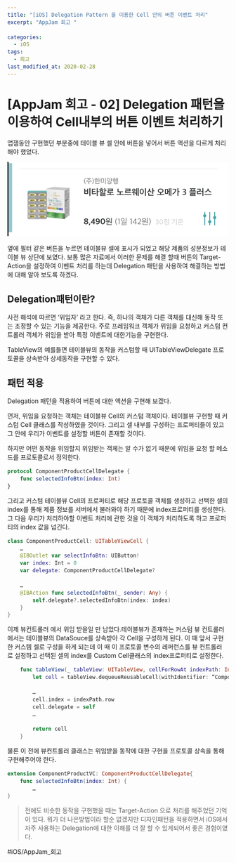```yaml
---
title: "[iOS] Delegation Pattern 을 이용한 Cell 안의 버튼 이벤트 처리"
excerpt: "AppJam 회고 "

categories:
  - iOS
tags:
  - 회고
last_modified_at: 2020-02-28
---
```


# [AppJam 회고 - 02] Delegation 패턴을 이용하여 Cell내부의 버튼 이벤트 처리하기
  앱잼동안 구현했던 부분중에 테이블 뷰 셀 안에 버튼을 넣어서 버튼 액션을 다르게 처리해야 했었다.

![](/assets/images/delegation-post/01.png)

 옆에 필터 같은 버튼을 누르면 테이블뷰 셀에 표시가 되었고 해당 제품의 성분정보가 테이블 뷰 상단에 보였다. 보통 많은 자료에서 이러한 문제를 해결 할때 버튼의 Target-Action을 설정하여 이벤트 처리를 하는데 Delegation 패턴을 사용하여 해결하는 방법에 대해 알아 보도록 하겠다.

## Delegation패턴이란?
 사전 해석에 따르면 ‘위임자’ 라고 한다. 즉, 하나의 객체가 다른 객체를 대신해 동작 또는 조정할 수 있는 기능을 제공한다. 주로 프레임워크 객체가 위임을 요청하고 커스텀 컨트롤러 객체가 위임을 받아 특정 이벤트에 대한기능을 구현한다.

 TableView의 예를들면 테이블뷰의 동작을 커스텀할 때 UITableViewDelegate 프로토콜을 상속받아 상세동작을 구현할 수 있다. 

## 패턴 적용
 Delegation 패턴을 적용하여 버튼에 대한 액션을 구현해 보겠다.

 먼저, 위임을 요청하는 객체는 테이블뷰 Cell의 커스텀 객체이다. 테이블뷰 구현할 때 커스텀 Cell 클래스를 작성하였을 것이다. 그리고 셀 내부를 구성하는 프로퍼티들이 있고 그 안에 우리가 이벤트를 설정할 버튼이 존재할 것이다.

 하지만 어떤 동작을 위임할지 위임받는 객체는 알 수가 없기 때문에 위임을 요청 할 메소드를 프로토콜로서 정의한다.

```swift
protocol ComponentProductCellDelegate {
    func selectedInfoBtn(index: Int)
}
```

그리고 커스텀 테이블뷰 Cell의 프로퍼티로 해당 프로토콜 객체를 생성하고 선택한 셀의 index를 통해 제품 정보를 서버에서 불러와야 하기 때문에 index프로퍼티를 생성한다. 그 다음 우리가 처리하야할 이벤트 처리에 관한 것을 이 객체가 처리하도록 하고 프로퍼티의 index 값을 넘긴다.

```swift
class ComponentProductCell: UITableViewCell {
    …
    @IBOutlet var selectInfoBtn: UIButton!
    var index: Int = 0
    var delegate: ComponentProductCellDelegate?
    
    …
    @IBAction func selectedInfoBtn(_ sender: Any) {
        self.delegate?.selectedInfoBtn(index: index)
    }
}
```

이제 뷰컨트롤러 에서 위임 받을일 만 남았다.테이블뷰가 존재하는 커스텀 뷰 컨트롤러에서는 테이블뷰의 DataSouce를 상속받아 각 Cell을 구성하게 된다. 이 때 앞서 구현한 커스템 셀로 구성을 하게 되는데 이 때 이 프로토콜 변수의 레퍼런스를 뷰 컨트롤러 로 설정하고 선택된 셀의 index를 Custom Cell클래스의 index프로퍼티로 설정한다.

```swift
    func tableView(_ tableView: UITableView, cellForRowAt indexPath: IndexPath) -> UITableViewCell {
        let cell = tableView.dequeueReusableCell(withIdentifier: “ComponentProductCell”) as! ComponentProductCell
        
        …
        cell.index = indexPath.row
        cell.delegate = self
        …  

        return cell
    }
```

 물론 이 전에 뷰컨트롤러 클래스는 위임받을 동작에 대한 구현을 프로토콜 상속을 통해 구현해주어야 한다.

```swift
extension ComponentProductVC: ComponentProductCellDelegate{
    func selectedInfoBtn(index: Int) {
        …
}
```

> 전에도 비슷한 동작을 구현했을 때는 Target-Action 으로 처리를 해주었던 기억이 있다. 
> 뭐가 더 나은방법이라 할순 없겠지만 디자인패턴을 적용하면서 iOS에서 자주 사용하는  Delegation에 대한 이해를 더 잘 할 수 있게되어서 좋은 경험이였다.  


#iOS/AppJam\_회고

